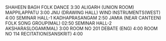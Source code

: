 SHAHEEN BAGH
FOLK DANCE
3:30
ALIGARH (UNION ROOM)
MAPPILAPPATU 
3:00
JNU (DRAWING HALL)
WIND INSTRUMENTS(WEST) 
4:00
SEMINAR HALL-1
KADHAPRASANGAM 
2:50
JAMIA (NEAR CANTEEN)
FOLK SONG GROUP(MAL)
02:50
SEMINAR HALL-2
AKSHARASLOGAM(MAL)
3:00
ROOM NO 201
DEBATE (ENG)
4:00
ROOM NO 114
RECITATION(SANSKRIT)
4:00